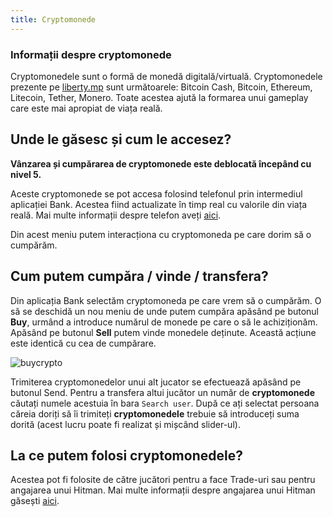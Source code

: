 ```yaml
---
title: Cryptomonede
---
```


### Informații despre cryptomonede

 Cryptomonedele sunt o formă de monedă digitală/virtuală. Cryptomonedele prezente pe [liberty.mp](https://ucp.liberty.mp/) sunt următoarele: Bitcoin Cash, Bitcoin, Ethereum, Litecoin, Tether, Monero. Toate acestea ajută la formarea unui gameplay care este mai apropiat de viața reală.

 ## Unde le găsesc și cum le accesez?

**Vânzarea și cumpărarea de cryptomonede este deblocată începând cu nivel 5.**

 Aceste cryptomonede se pot accesa folosind telefonul prin intermediul aplicației Bank. Acestea fiind actualizate în timp real cu valorile din viața reală. Mai multe informații despre telefon aveți [aici](../general/phone/applications/bank#cryptomonede).

 Din acest meniu putem interacționa cu cryptomoneda pe care dorim să o cumpărăm.

  ## Cum putem cumpăra / vinde / transfera?

  Din aplicația Bank selectăm cryptomoneda pe care vrem să o cumpărăm. O să se deschidă un nou meniu de unde putem cumpăra apăsând pe butonul **Buy**, urmând a introduce numărul de monede pe care o să le achiziționăm. Apăsând pe butonul **Sell** putem vinde monedele deținute. Această acțiune este identică cu cea de cumpărare.

   <Image src="https://i.imgur.com/dm8cs5n.png" alt="buycrypto" />

  Trimiterea cryptomonedelor unui alt jucator se efectuează apăsând pe butonul Send. Pentru a transfera altui jucător un număr de **cryptomonede** căutați numele acestuia în bara `Search user`. După ce ați selectat persoana căreia doriți să îi trimiteți **cryptomonedele** trebuie să introduceți suma dorită (acest lucru poate fi realizat și mișcând slider-ul).

  ## La ce putem folosi cryptomonedele?

  Acestea pot fi folosite de către jucători pentru a face Trade-uri sau pentru angajarea unui Hitman. Mai multe informații despre angajarea unui Hitman găsești [aici](../factions/hitman.md).
